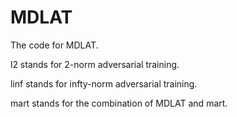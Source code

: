 # MDLAT
The code for MDLAT.

l2 stands for 2-norm adversarial training.

linf stands for infty-norm adversarial training.

mart stands for the combination of MDLAT and mart.
